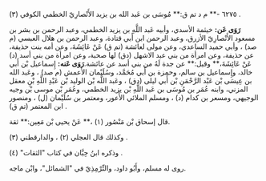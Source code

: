 ٦٢٧٥ -** م د تم ق:** مُوسَى بن عَبد الله بن يزيد الأَنْصارِيّ الخطمي الكوفي (٣) .

**رَوَى عَن:** خيثمة الأسدي، وأبيه عَبد اللَّهِ بن يزيد الخطمي، وعبد الرحمن بن بشر بن مسعود الأَنْصارِيّ الأزرق، وعبد الرحمن ابن أَبي قتادة، وعبد الرحمن بن هلال العبسي (م صد) ، وأبي حميد الساعدي، وعن مولى لعائشة (تم ق) عَنْ عَائِشَةَ، وعن أمه بنت حذيفة، عن حذيفة، وعن امرأة من بني عبد الاشهل (دق) لها صحبة، وعن امرأة من بني أسد (د) عَنْ عَائِشَةَ،** وقيل:** عن جدة لَهُ من بني أسد عن عائشة.**رَوَى عَنه:** إِسماعيل بْن أَبي خالد، وإِسماعيل بن سالم، وحمزة بن أَبي مُحَمَّد، وسُلَيْمان الأعمش (م صد) ، وعَبد الله بن عِيسَى بْن عَبْد الرَّحْمَنِ بْن أَبي ليلى (دق) ، وعَبد اللَّه بْن الوليد بْن عَبْدِ اللَّهِ بْنِ معقل المزني، وابنه عُمَر بن مُوسَى بن عَبد اللَّهِ بْن يزيد الخطمي، وعُمَر بْن موسى بْن وجيه الوجيهي، ومسعر بن كدام (د) ، ومسلم الملائي الأَعور، ومعتمر بن سُلَيْمان (ل) ، ومنصور ابن المعتمر (تم ق) .

قال إسحاق بْن مَنْصُور (١) ،** عَنْ يحيى بْن مَعِين:** ثقة.

وكذلك قال العجلي (٢) ، والدارقطني (٣) .

وذكره ابنُ حِبَّان في كتاب "الثقات" (٤) .

روى له مسلم، وأَبُو داود، والتِّرْمِذِيّ في "الشمائل"، وابْن ماجه.